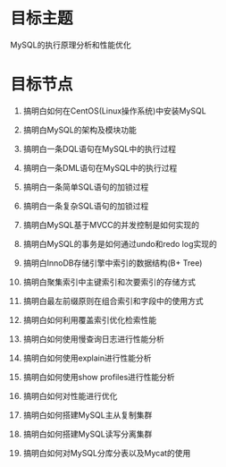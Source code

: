 # 目标主题

MySQL的执行原理分析和性能优化

# 目标节点

1. 搞明白如何在CentOS(Linux操作系统)中安装MySQL
2. 搞明白MySQL的架构及模块功能
3. 搞明白一条DQL语句在MySQL中的执行过程
4. 搞明白一条DML语句在MySQL中的执行过程 

5. 搞明白一条简单SQL语句的加锁过程

6. 搞明白一条复杂SQL语句的加锁过程

7. 搞明白MySQL基于MVCC的并发控制是如何实现的

8. 搞明白MySQL的事务是如何通过undo和redo log实现的
9. 搞明白InnoDB存储引擎中索引的数据结构(B+ Tree)

10. 搞明白聚集索引中主键索引和次要索引的存储方式
11. 搞明白最左前缀原则在组合索引和字段中的使用方式
12. 搞明白如何利用覆盖索引优化检索性能

13. 搞明白如何使用慢查询日志进行性能分析

14. 搞明白如何使用explain进行性能分析

15. 搞明白如何使用show profiles进行性能分析

16. 搞明白如何对性能进行优化

17. 搞明白如何搭建MySQL主从复制集群

18. 搞明白如何搭建MySQL读写分离集群

19. 搞明白如何对MySQL分库分表以及Mycat的使用